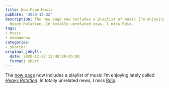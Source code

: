 ```yaml
---
title: Now Page Music
pubDate: '2020-12-22'
description: The now page now includes a playlist of music I’m enjoying lately called
  Heavy Rotation. In totally unrelated news, I miss Rdio.
tags:
- music
- nownownow
categories:
- shorter
original_jekyll:
  date: 2020-12-22 15:48:00-05:00
  format: short
---
```


The [now page](/now#music-) now includes a playlist of music I’m enjoying lately called *[Heavy Rotation](https://music.apple.com/us/playlist/heavy-rotation/pl.u-vvRNDtBrg68)*. In totally unrelated news, I miss [Rdio](https://www.theverge.com/2015/11/17/9750890/rdio-shutdown-pandora).
